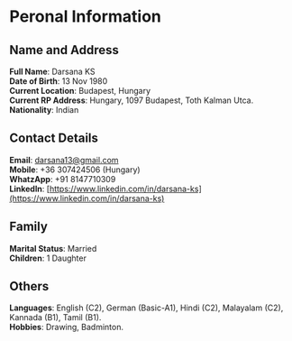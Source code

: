 # Peronal Information

## Name and Address
**Full Name**: Darsana KS<br>
**Date of Birth**: 13 Nov 1980<br>
**Current Location**: Budapest, Hungary<br>
**Current RP Address**: Hungary, 1097 Budapest, Toth Kalman Utca.<br>
**Nationality**: Indian

## Contact Details
**Email**:  [darsana13@gmail.com](mailto:darsana13@gmail.com)<br>
**Mobile**: +36 307424506 (Hungary)<br>
**WhatzApp**: +91 8147710309<br>
**LinkedIn**: [https://www.linkedin.com/in/darsana-ks](https://www.linkedin.com/in/darsana-ks)

## Family
**Marital Status**: Married<br>
**Children**: 1 Daughter

## Others
**Languages**: English (C2), German (Basic-A1), Hindi (C2), Malayalam (C2), Kannada (B1), Tamil (B1).<br>
**Hobbies**: Drawing, Badminton.




